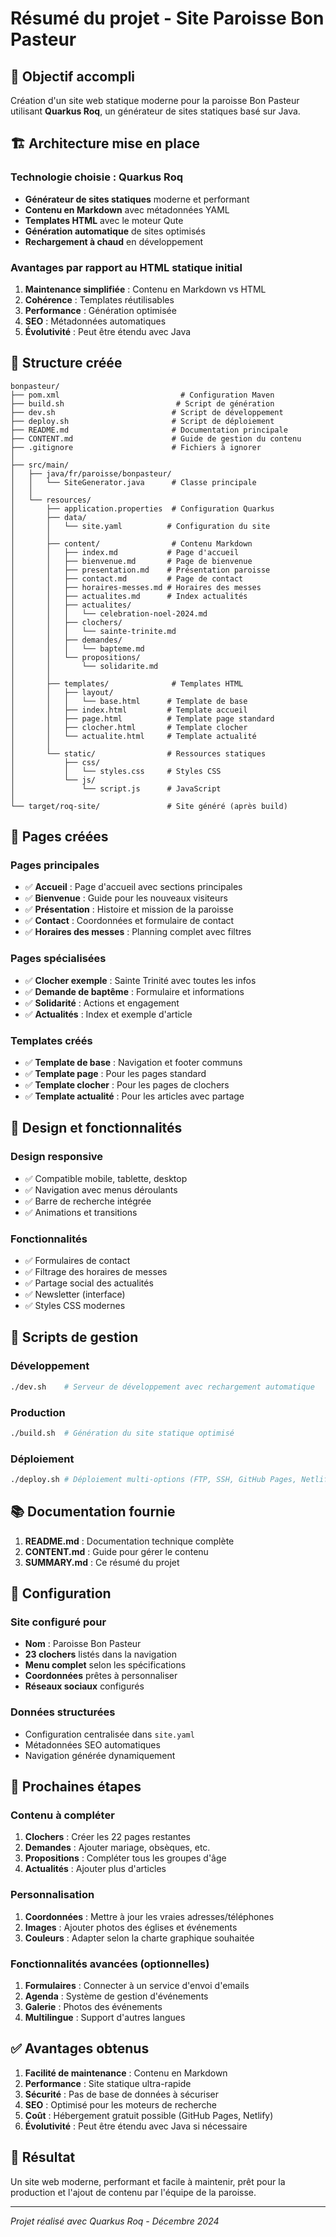 # Résumé du projet - Site Paroisse Bon Pasteur

## 🎯 Objectif accompli

Création d'un site web statique moderne pour la paroisse Bon Pasteur utilisant **Quarkus Roq**, un générateur de sites statiques basé sur Java.

## 🏗️ Architecture mise en place

### Technologie choisie : Quarkus Roq
- **Générateur de sites statiques** moderne et performant
- **Contenu en Markdown** avec métadonnées YAML
- **Templates HTML** avec le moteur Qute
- **Génération automatique** de sites optimisés
- **Rechargement à chaud** en développement

### Avantages par rapport au HTML statique initial
1. **Maintenance simplifiée** : Contenu en Markdown vs HTML
2. **Cohérence** : Templates réutilisables
3. **Performance** : Génération optimisée
4. **SEO** : Métadonnées automatiques
5. **Évolutivité** : Peut être étendu avec Java

## 📁 Structure créée

```
bonpasteur/
├── pom.xml                           # Configuration Maven
├── build.sh                         # Script de génération
├── dev.sh                          # Script de développement  
├── deploy.sh                       # Script de déploiement
├── README.md                       # Documentation principale
├── CONTENT.md                      # Guide de gestion du contenu
├── .gitignore                      # Fichiers à ignorer
│
├── src/main/
│   ├── java/fr/paroisse/bonpasteur/
│   │   └── SiteGenerator.java      # Classe principale
│   │
│   └── resources/
│       ├── application.properties  # Configuration Quarkus
│       ├── data/
│       │   └── site.yaml          # Configuration du site
│       │
│       ├── content/                # Contenu Markdown
│       │   ├── index.md           # Page d'accueil
│       │   ├── bienvenue.md       # Page de bienvenue
│       │   ├── presentation.md    # Présentation paroisse
│       │   ├── contact.md         # Page de contact
│       │   ├── horaires-messes.md # Horaires des messes
│       │   ├── actualites.md      # Index actualités
│       │   ├── actualites/
│       │   │   └── celebration-noel-2024.md
│       │   ├── clochers/
│       │   │   └── sainte-trinite.md
│       │   ├── demandes/
│       │   │   └── bapteme.md
│       │   └── propositions/
│       │       └── solidarite.md
│       │
│       ├── templates/              # Templates HTML
│       │   ├── layout/
│       │   │   └── base.html      # Template de base
│       │   ├── index.html         # Template accueil
│       │   ├── page.html          # Template page standard
│       │   ├── clocher.html       # Template clocher
│       │   └── actualite.html     # Template actualité
│       │
│       └── static/                # Ressources statiques
│           ├── css/
│           │   └── styles.css     # Styles CSS
│           └── js/
│               └── script.js      # JavaScript
│
└── target/roq-site/               # Site généré (après build)
```

## 📄 Pages créées

### Pages principales
- ✅ **Accueil** : Page d'accueil avec sections principales
- ✅ **Bienvenue** : Guide pour les nouveaux visiteurs
- ✅ **Présentation** : Histoire et mission de la paroisse
- ✅ **Contact** : Coordonnées et formulaire de contact
- ✅ **Horaires des messes** : Planning complet avec filtres

### Pages spécialisées
- ✅ **Clocher exemple** : Sainte Trinité avec toutes les infos
- ✅ **Demande de baptême** : Formulaire et informations
- ✅ **Solidarité** : Actions et engagement
- ✅ **Actualités** : Index et exemple d'article

### Templates créés
- ✅ **Template de base** : Navigation et footer communs
- ✅ **Template page** : Pour les pages standard
- ✅ **Template clocher** : Pour les pages de clochers
- ✅ **Template actualité** : Pour les articles avec partage

## 🎨 Design et fonctionnalités

### Design responsive
- ✅ Compatible mobile, tablette, desktop
- ✅ Navigation avec menus déroulants
- ✅ Barre de recherche intégrée
- ✅ Animations et transitions

### Fonctionnalités
- ✅ Formulaires de contact
- ✅ Filtrage des horaires de messes
- ✅ Partage social des actualités
- ✅ Newsletter (interface)
- ✅ Styles CSS modernes

## 🚀 Scripts de gestion

### Développement
```bash
./dev.sh    # Serveur de développement avec rechargement automatique
```

### Production
```bash
./build.sh  # Génération du site statique optimisé
```

### Déploiement
```bash
./deploy.sh # Déploiement multi-options (FTP, SSH, GitHub Pages, Netlify)
```

## 📚 Documentation fournie

1. **README.md** : Documentation technique complète
2. **CONTENT.md** : Guide pour gérer le contenu
3. **SUMMARY.md** : Ce résumé du projet

## 🔧 Configuration

### Site configuré pour
- **Nom** : Paroisse Bon Pasteur
- **23 clochers** listés dans la navigation
- **Menu complet** selon les spécifications
- **Coordonnées** prêtes à personnaliser
- **Réseaux sociaux** configurés

### Données structurées
- Configuration centralisée dans `site.yaml`
- Métadonnées SEO automatiques
- Navigation générée dynamiquement

## 🎯 Prochaines étapes

### Contenu à compléter
1. **Clochers** : Créer les 22 pages restantes
2. **Demandes** : Ajouter mariage, obsèques, etc.
3. **Propositions** : Compléter tous les groupes d'âge
4. **Actualités** : Ajouter plus d'articles

### Personnalisation
1. **Coordonnées** : Mettre à jour les vraies adresses/téléphones
2. **Images** : Ajouter photos des églises et événements
3. **Couleurs** : Adapter selon la charte graphique souhaitée

### Fonctionnalités avancées (optionnelles)
1. **Formulaires** : Connecter à un service d'envoi d'emails
2. **Agenda** : Système de gestion d'événements
3. **Galerie** : Photos des événements
4. **Multilingue** : Support d'autres langues

## ✅ Avantages obtenus

1. **Facilité de maintenance** : Contenu en Markdown
2. **Performance** : Site statique ultra-rapide
3. **Sécurité** : Pas de base de données à sécuriser
4. **SEO** : Optimisé pour les moteurs de recherche
5. **Coût** : Hébergement gratuit possible (GitHub Pages, Netlify)
6. **Évolutivité** : Peut être étendu avec Java si nécessaire

## 🎉 Résultat

Un site web moderne, performant et facile à maintenir, prêt pour la production et l'ajout de contenu par l'équipe de la paroisse.

---

*Projet réalisé avec Quarkus Roq - Décembre 2024*
